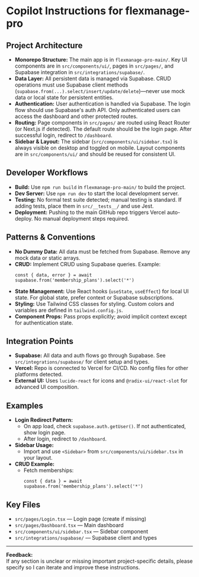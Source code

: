 # Copilot Instructions for flexmanage-pro

## Project Architecture

- **Monorepo Structure:** The main app is in `flexmanage-pro-main/`. Key UI components are in `src/components/ui/`, pages in `src/pages/`, and Supabase integration in `src/integrations/supabase/`.
- **Data Layer:** All persistent data is managed via Supabase. CRUD operations must use Supabase client methods (`supabase.from(...).select/insert/update/delete`)—never use mock data or local state for persistent entities.
- **Authentication:** User authentication is handled via Supabase. The login flow should use Supabase's auth API. Only authenticated users can access the dashboard and other protected routes.
- **Routing:** Page components in `src/pages/` are routed using React Router (or Next.js if detected). The default route should be the login page. After successful login, redirect to `/dashboard`.
- **Sidebar & Layout:** The sidebar (`src/components/ui/sidebar.tsx`) is always visible on desktop and toggled on mobile. Layout components are in `src/components/ui/` and should be reused for consistent UI.

## Developer Workflows

- **Build:** Use `npm run build` in `flexmanage-pro-main/` to build the project.
- **Dev Server:** Use `npm run dev` to start the local development server.
- **Testing:** No formal test suite detected; manual testing is standard. If adding tests, place them in `src/__tests__/` and use Jest.
- **Deployment:** Pushing to the main GitHub repo triggers Vercel auto-deploy. No manual deployment steps required.

## Patterns & Conventions

- **No Dummy Data:** All data must be fetched from Supabase. Remove any mock data or static arrays.
- **CRUD:** Implement CRUD using Supabase queries. Example:
  ```tsx
  const { data, error } = await supabase.from('membership_plans').select('*')
  ```
- **State Management:** Use React hooks (`useState`, `useEffect`) for local UI state. For global state, prefer context or Supabase subscriptions.
- **Styling:** Use Tailwind CSS classes for styling. Custom colors and variables are defined in `tailwind.config.js`.
- **Component Props:** Pass props explicitly; avoid implicit context except for authentication state.

## Integration Points

- **Supabase:** All data and auth flows go through Supabase. See `src/integrations/supabase/` for client setup and types.
- **Vercel:** Repo is connected to Vercel for CI/CD. No config files for other platforms detected.
- **External UI:** Uses `lucide-react` for icons and `@radix-ui/react-slot` for advanced UI composition.

## Examples

- **Login Redirect Pattern:**
  - On app load, check `supabase.auth.getUser()`. If not authenticated, show login page.
  - After login, redirect to `/dashboard`.
- **Sidebar Usage:**
  - Import and use `<Sidebar>` from `src/components/ui/sidebar.tsx` in your layout.
- **CRUD Example:**
  - Fetch memberships:
    ```tsx
    const { data } = await supabase.from('membership_plans').select('*')
    ```

## Key Files

- `src/pages/Login.tsx` — Login page (create if missing)
- `src/pages/Dashboard.tsx` — Main dashboard
- `src/components/ui/sidebar.tsx` — Sidebar component
- `src/integrations/supabase/` — Supabase client and types

---

**Feedback:**  
If any section is unclear or missing important project-specific details, please specify so I can iterate and improve these instructions.
